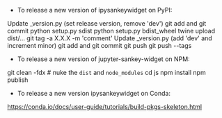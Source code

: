 - To release a new version of ipysankeywidget on PyPI:

Update _version.py (set release version, remove 'dev')
git add and git commit
python setup.py sdist
python setup.py bdist_wheel
twine upload dist/...
git tag -a X.X.X -m 'comment'
Update _version.py (add 'dev' and increment minor)
git add and git commit
git push
git push --tags

- To release a new version of jupyter-sankey-widget on NPM:

git clean -fdx   # nuke the  `dist` and `node_modules`
cd js
npm install
npm publish

- To release a new version ipysankeywidget on Conda:

https://conda.io/docs/user-guide/tutorials/build-pkgs-skeleton.html
